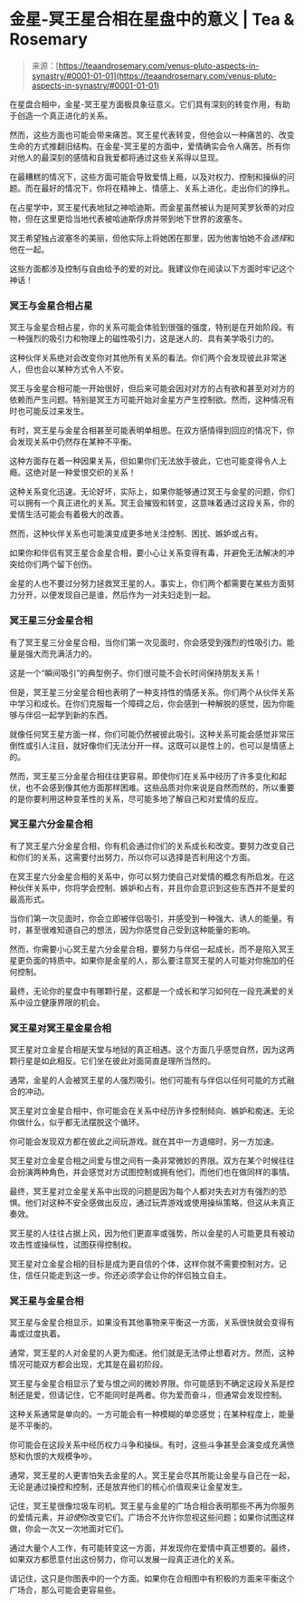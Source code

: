 <!--yml

category: 未分类

date: 2024-06-12 18:22:22

-->

# 金星-冥王星合相在星盘中的意义 | Tea & Rosemary

> 来源：[https://teaandrosemary.com/venus-pluto-aspects-in-synastry/#0001-01-01](https://teaandrosemary.com/venus-pluto-aspects-in-synastry/#0001-01-01)

在星盘合相中，金星-冥王星方面极具象征意义。它们具有深刻的转变作用，有助于创造一个真正进化的关系。

然而，这些方面也可能会带来痛苦。冥王星代表转变，但他会以一种痛苦的、改变生命的方式推翻旧结构。在金星-冥王星的方面中，爱情确实会令人痛苦。所有你对他人的最深刻的感情和自我爱都将通过这些关系得以显现。

在最糟糕的情况下，这些方面可能会导致爱情上瘾，以及对权力、控制和操纵的问题。而在最好的情况下，你将在精神上、情感上、关系上进化，走出你们的挣扎。

在占星学中，冥王星代表地狱之神哈迪斯。而金星虽然被认为是阿芙罗狄蒂的对应物，但在这里更恰当地代表被哈迪斯俘虏并带到地下世界的波塞冬。

冥王希望独占波塞冬的美丽，但他实际上将她困在那里，因为他害怕她不会*选择*和他在一起。

这些方面都涉及控制与自由给予的爱的对比。我建议你在阅读以下方面时牢记这个神话！

### 冥王与金星合相占星

冥王与金星合相占星，你的关系可能会体验到很强的强度，特别是在开始阶段。有一种强烈的吸引力和物理上的磁性吸引力，这是迷人的、具有美学吸引力的。

这种伙伴关系绝对会改变你对其他所有关系的看法。你们两个会发现彼此非常迷人，但也会以某种方式令人不安。

冥王与金星合相可能一开始很好，但后来可能会因对对方的占有欲和甚至对对方的依赖而产生问题。特别是冥王方可能开始对金星方产生控制欲。然而，这种情况有时也可能反过来发生。

有时，冥王星与金星合相甚至可能表明单相思。在双方感情得到回应的情况下，你会发现关系中仍然存在某种不平衡。

这种方面存在着一种因果关系，但如果你们无法放手彼此，它也可能变得令人上瘾。这绝对是一种爱恨交织的关系！

这种关系变化迅速。无论好坏，实际上，如果你能够通过冥王与金星的问题，你们可以拥有一个真正进化的关系。冥王会摧毁和转变，这意味着通过这段关系，你的爱情生活可能会有着极大的改善。

然而，这种伙伴关系也可能演变成更多地关注控制、困扰、嫉妒或占有。

如果你和伴侣有冥王星合金星合相，要小心让关系变得有毒，并避免无法解决的冲突给你们两个留下创伤。

金星的人也不要过分努力拯救冥王星的人。事实上，你们两个都需要在某些方面努力分开，以便发现自己是谁，然后作为一对夫妇走到一起。

### 冥王星三分金星合相

有了冥王星三分金星合相，当你们第一次见面时，你会感受到强烈的性吸引力。能量是强大而充满活力的。

这是一个“瞬间吸引”的典型例子。你们很可能不会长时间保持朋友关系！

但是，冥王星三分金星合相也表明了一种支持性的情感关系。你们两个从伙伴关系中学习和成长。在你们克服每一个障碍之后，你会感到一种解脱的感觉，因为你能够与伴侣一起学到新的东西。

就像任何冥王星方面一样，你们可能仍然被彼此吸引。这种关系可能会感觉非常压倒性或引人注目，就好像你们无法分开一样。这既可以是性上的，也可以是情感上的。

然而，冥王星三分金星合相往往更容易。即使你们在关系中经历了许多变化和起伏，也不会感到像其他方面那样困难。这些品质对你来说是自然而然的，所以重要的是你要利用这种变革性的关系，尽可能多地了解自己和对爱情的反应。

### 冥王星六分金星合相

有了冥王星六分金星合相，你有机会通过你们的关系成长和改变。要努力改变自己和你们的关系，这需要付出努力，所以你可以选择是否利用这个方面。

在冥王星六分金星合相的关系中，你可以努力使自己对爱情的概念有所启发。在这种伙伴关系中，你将学会控制、嫉妒和占有，并且你会意识到这些东西并不是爱的最高形式。

当你们第一次见面时，你会立即被伴侣吸引，并感受到一种强大、诱人的能量。有时，甚至很难知道自己的想法，因为你感觉自己受到这种能量的影响。

然而，你需要小心冥王星六分金星合相，要努力与伴侣一起成长，而不是陷入冥王星更负面的特质中。如果你是金星的人，那么要注意冥王星的人可能对你施加的任何控制。

最终，无论你的星盘中有哪颗行星，这都是一个成长和学习如何在一段充满爱的关系中设立健康界限的机会。

### 冥王星对冥王星金星合相

冥王星对立金星合相是天堂与地狱的真正相遇。这个方面几乎感觉自然，因为这两颗行星是如此相反。它们坐在彼此对面简直是理所当然的。

通常，金星的人会被冥王星的人强烈吸引。他们可能有与伴侣以任何可能的方式融合的冲动。

冥王星对立金星合相中，你可能会在关系中经历许多控制倾向、嫉妒和痴迷。无论你做什么，似乎都无法摆脱这个循环。

你可能会发现双方都在彼此之间玩游戏。就在其中一方退缩时，另一方加速。

冥王星对立金星合相之间爱与恨之间有一条非常微妙的界限。双方在某个时候往往会扮演两种角色，并会感觉对方试图控制或拥有他们，而他们也在做同样的事情。

最终，冥王星对立金星关系中出现的问题是因为每个人都对失去对方有强烈的恐惧。他们对这种不安全感做出反应，通过玩弄游戏或使用操纵策略，但这从未真正奏效。

冥王星的人往往占据上风，因为他们更直率或强势，所以金星的人可能更具有被动攻击性或操纵性，试图获得控制权。

冥王星对立金星合相的目标是成为更自信的个体，这样你就不需要控制对方。记住，信任只能走到这一步。你还必须学会让你的伴侣独立自主。

### 冥王星与金星合相

冥王星与金星合相显示，如果没有其他事物来平衡这一方面，关系很快就会变得有毒或过度执着。

通常，冥王星的人对金星的人更为痴迷。他们就是无法停止想着对方。然而，这种情况可能双方都会出现，尤其是在最初阶段。

冥王星与金星合相显示了爱与恨之间的微妙界限。你可能感到不确定这段关系是控制还是爱，但请记住，它不能同时是两者。你为爱而奋斗，但通常会发现控制。

这种关系通常是单向的。一方可能会有一种模糊的单恋感觉；在某种程度上，能量是不平衡的。

你可能会在这段关系中经历权力斗争和操纵。有时，这些斗争甚至会演变成充满愤怒和仇恨的大规模争吵。

通常，冥王星的人更害怕失去金星的人。冥王星会尽其所能让金星与自己在一起，无论是通过操控和控制，还是放弃他们的核心价值观来让金星发生。

记住，冥王星很像垃圾车司机。冥王星与金星的广场合相合表明那些不再为你服务的爱情元素，并*迫使*你改变它们。广场合不允许你忽视这些问题；如果你试图这样做，你会一次又一次地面对它们。

通过大量个人工作，有可能转变这一方面，并发现你在爱情中真正想要的。最终，如果双方都愿意付出这份努力，你可以发展一段真正进化的关系。

请记住，这只是你图表中的一个方面。如果你在合相图中有积极的方面来平衡这个广场合，那么可能会更容易些。
